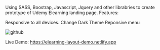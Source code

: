 Using SASS, Boostrap,  Javascript, Jquery and other librabries to create prototype of Udemy Elearning landing page. 
Features:

Responsive to all devices. 
Change Dark Theme 
Reponsive menu 


![github](https://media.giphy.com/media/Tg451eJrBe7OM3O7pP/giphy.gif)



Live Demo: 
https://elearning-layout-demo.netlify.app
